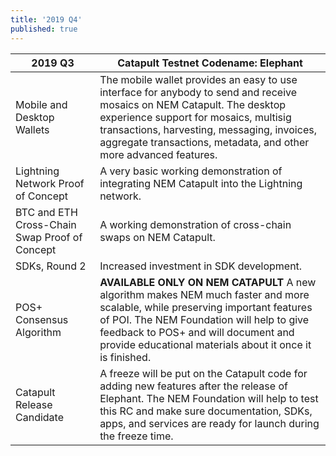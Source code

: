 ```yaml
---
title: '2019 Q4'
published: true
---
```


| **2019 Q3** | **Catapult Testnet Codename: Elephant** |
| ------------- | ------------- |
| Mobile and Desktop Wallets  | The mobile wallet provides an easy to use interface for anybody to send and receive mosaics on NEM Catapult. The desktop experience support for mosaics, multisig transactions, harvesting, messaging, invoices, aggregate transactions, metadata, and other more advanced features. |
| Lightning Network Proof of Concept | A very basic working demonstration of integrating NEM Catapult into the Lightning network. |
| BTC and ETH Cross-Chain Swap Proof of Concept | A working demonstration of cross-chain swaps on NEM Catapult. |
| SDKs, Round 2 | Increased investment in SDK development. |
| POS+ Consensus Algorithm | **AVAILABLE ONLY ON NEM CATAPULT** A new algorithm makes NEM much faster and more scalable, while preserving important features of POI. The NEM Foundation will help to give feedback to POS+ and will document and provide educational materials about it once it is finished.  |
| Catapult Release Candidate | A freeze will be put on the Catapult code for adding new features after the release of Elephant. The NEM Foundation will help to test this RC and make sure documentation, SDKs, apps, and services are ready for launch during the freeze time. |



